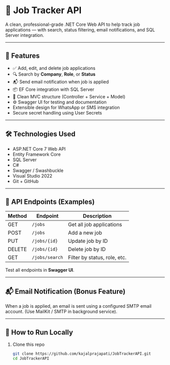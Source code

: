 # 📌 Job Tracker API

A clean, professional-grade .NET Core Web API to help track job applications — with search, status filtering, email notifications, and SQL Server integration.

---

## 📁 Features

- ✅ Add, edit, and delete job applications
- 🔍 Search by **Company**, **Role**, or **Status**
- 📬 Send email notification when job is applied
- 📦 EF Core integration with SQL Server
- 🧼 Clean MVC structure (Controller + Service + Model)
- ⚙️ Swagger UI for testing and documentation
-  Extensible design for WhatsApp or SMS integration
- Secure secret handling using User Secrets

---

## 🛠 Technologies Used

- ASP.NET Core 7 Web API
- Entity Framework Core
- SQL Server
- C#
- Swagger / Swashbuckle
- Visual Studio 2022
- Git + GitHub

---

## 🧪 API Endpoints (Examples)

| Method | Endpoint                | Description                   |
|--------|-------------------------|-------------------------------|
| GET    | `/jobs`                 | Get all job applications      |
| POST   | `/jobs`                 | Add a new job                 |
| PUT    | `/jobs/{id}`            | Update job by ID              |
| DELETE | `/jobs/{id}`            | Delete job by ID              |
| GET    | `/jobs/search`          | Filter by status, role, etc.  |

Test all endpoints in **Swagger UI**.

---

## 📬 Email Notification (Bonus Feature)

When a job is applied, an email is sent using a configured SMTP email account. (Use MailKit / SMTP in background service).

---

## 🧰 How to Run Locally

1. Clone this repo
   ```bash
   git clone https://github.com/kajalprajapati/JobTrackerAPI.git
   cd JobTrackerAPI
